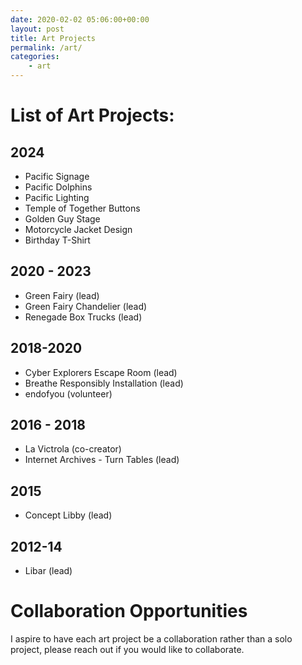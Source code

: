 ```yaml
---
date: 2020-02-02 05:06:00+00:00
layout: post
title: Art Projects
permalink: /art/
categories:
    - art
---
```

# List of Art Projects:
## 2024
* Pacific Signage
* Pacific Dolphins
* Pacific Lighting
* Temple of Together Buttons 
* Golden Guy Stage
* Motorcycle Jacket Design
* Birthday T-Shirt

## 2020 - 2023
* Green Fairy (lead)
* Green Fairy Chandelier (lead)
* Renegade Box Trucks (lead)

## 2018-2020
* Cyber Explorers Escape Room (lead)
* Breathe Responsibly Installation (lead)
* endofyou (volunteer) 

## 2016 - 2018
* La Victrola (co-creator)
* Internet Archives - Turn Tables (lead)

## 2015
* Concept Libby (lead)

## 2012-14
* Libar (lead)

# Collaboration Opportunities
I aspire to have each art project be a collaboration rather than a solo project, please reach out if you would like to collaborate.

